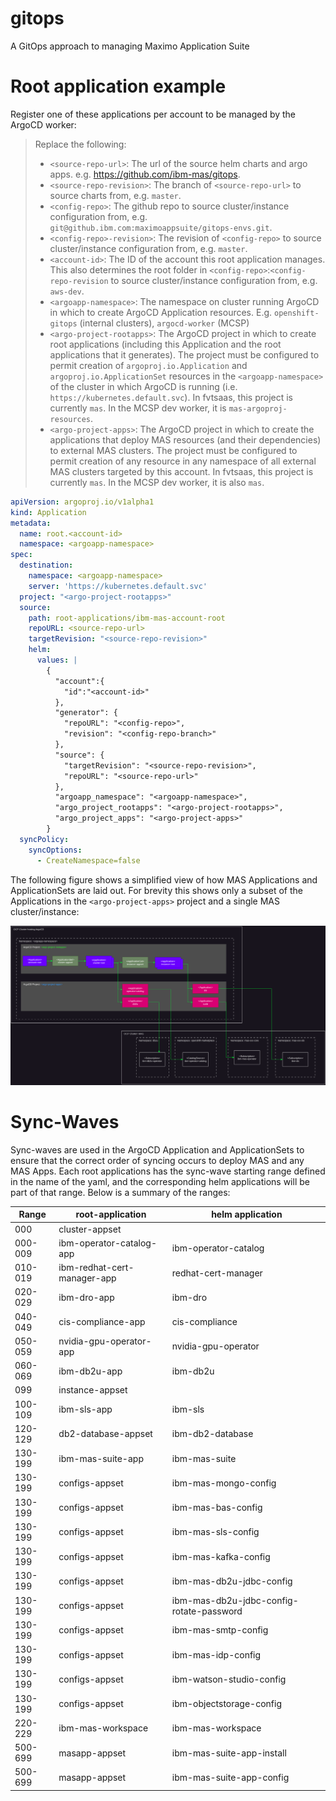 # gitops
A GitOps approach to managing Maximo Application Suite

# Root application example

Register one of these applications per account to be managed by the ArgoCD worker:

> Replace the following:
>   - `<source-repo-url>`: The url of the source helm charts and argo apps. e.g. https://github.com/ibm-mas/gitops.
>   - `<source-repo-revision>`: The branch of `<source-repo-url>` to source charts from, e.g. `master`.
>   - `<config-repo>`: The github repo to source cluster/instance configuration from, e.g. `git@github.ibm.com:maximoappsuite/gitops-envs.git`.
>   - `<config-repo>-revision>`: The revision of `<config-repo>` to source cluster/instance configuration from, e.g. `master`.
>   - `<account-id>`: The ID of the account this root application manages. This also determines the root folder in `<config-repo>`:`<config-repo-revision` to source cluster/instance configuration from, e.g. `aws-dev`.
>   - `<argoapp-namespace>`: The namespace on cluster running ArgoCD in which to create ArgoCD Application resources. E.g. `openshift-gitops` (internal clusters), `argocd-worker` (MCSP)
>   - `<argo-project-rootapps>`: The ArgoCD project in which to create root applications (including this Application and the root applications that it generates). The project must be configured to permit creation of `argoproj.io.Application` and `argoproj.io.ApplicationSet` resources in the `<argoapp-namespace>` of the cluster in which ArgoCD is running (i.e. `https://kubernetes.default.svc`). In fvtsaas, this project is currently `mas`. In the MCSP dev worker, it is `mas-argoproj-resources`.
>   - `<argo-project-apps>`: The ArgoCD project in which to create the applications that deploy MAS resources (and their dependencies) to external MAS clusters. The project must be configured to permit creation of any resource in any namespace of all external MAS clusters targeted by this account. In fvtsaas, this project is currently `mas`. In the MCSP dev worker, it is also `mas`.

```yaml
apiVersion: argoproj.io/v1alpha1
kind: Application
metadata:
  name: root.<account-id>
  namespace: <argoapp-namespace>
spec:
  destination:
    namespace: <argoapp-namespace>
    server: 'https://kubernetes.default.svc'
  project: "<argo-project-rootapps>"
  source:
    path: root-applications/ibm-mas-account-root
    repoURL: <source-repo-url>
    targetRevision: "<source-repo-revision>"
    helm:
      values: |
        {
          "account":{
            "id":"<account-id>"
          },
          "generator": {
            "repoURL": "<config-repo>",
            "revision": "<config-repo-branch>"
          },
          "source": {
            "targetRevision": "<source-repo-revision>",
            "repoURL": "<source-repo-url>"
          },
          "argoapp_namespace": "<argoapp-namespace>",
          "argo_project_rootapps": "<argo-project-rootapps>",
          "argo_project_apps": "<argo-project-apps>"
        }
  syncPolicy:
    syncOptions:
      - CreateNamespace=false
```


The following figure shows a simplified view of how MAS Applications and ApplicationSets are laid out. For brevity this shows only a subset of the Applications in the `<argo-project-apps>` project and a single MAS cluster/instance:

![Simplified view of MAS Application layout in MCSP](docs/drawio/mcsp-argocd-mas-layout.png?raw=true "Simplified view of MAS Application layout in MCSP")

# Sync-Waves

Sync-waves are used in the ArgoCD Application and ApplicationSets to ensure that the correct order of syncing occurs to deploy MAS and any MAS Apps. Each root applications has the sync-wave starting range defined in the name of the yaml, and the corresponding helm applications will be part of that range. Below is a summary of the ranges:

| Range | root-application | helm application |
| ----- | ---------------- | ---------------- |
|000 | cluster-appset | |
|000-009 | ibm-operator-catalog-app | ibm-operator-catalog |
|010-019 | ibm-redhat-cert-manager-app | redhat-cert-manager |
|020-029 | ibm-dro-app | ibm-dro |
|040-049 | cis-compliance-app | cis-compliance |
|050-059 | nvidia-gpu-operator-app | nvidia-gpu-operator |
|060-069 | ibm-db2u-app | ibm-db2u |
|099| instance-appset | |
|100-109 | ibm-sls-app | ibm-sls |
|120-129 | db2-database-appset | ibm-db2-database |
|130-199 | ibm-mas-suite-app | ibm-mas-suite |
|130-199 | configs-appset | ibm-mas-mongo-config |
|130-199 | configs-appset | ibm-mas-bas-config |
|130-199 | configs-appset | ibm-mas-sls-config |
|130-199 | configs-appset | ibm-mas-kafka-config |
|130-199 | configs-appset | ibm-mas-db2u-jdbc-config |
|130-199 | configs-appset | ibm-mas-db2u-jdbc-config-rotate-password |
|130-199 | configs-appset | ibm-mas-smtp-config |
|130-199 | configs-appset | ibm-mas-idp-config |
|130-199 | configs-appset | ibm-watson-studio-config |
|130-199 | configs-appset | ibm-objectstorage-config |
|220-229 | ibm-mas-workspace | ibm-mas-workspace |
|500-699 | masapp-appset | ibm-mas-suite-app-install |
|500-699 | masapp-appset | ibm-mas-suite-app-config |
